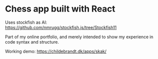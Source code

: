 # Chess app built with React

Uses stockfish as AI: https://github.com/nmrugg/stockfish.js/tree/Stockfish11

Part of my online portfolio, and merely intended to show my experience in code syntax and structure.

Working demo: https://childebrandt.dk/apps/skak/
